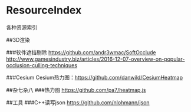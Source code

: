 # ResourceIndex
各种资源索引


##3D渲染

###软件遮挡剔除
https://github.com/andr3wmac/SoftOcclude
http://www.gamesindustry.biz/articles/2016-12-07-overview-on-popular-occlusion-culling-techniques


###Cesium
Cesium热力图：https://github.com/danwild/CesiumHeatmap

##杂七杂八
###热力图
https://github.com/pa7/heatmap.js

##工具
###C++读写json
https://github.com/nlohmann/json
